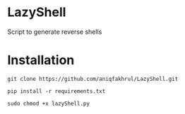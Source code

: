 # LazyShell
Script to generate reverse shells

# Installation
```
git clone https://github.com/aniqfakhrul/LazyShell.git

pip install -r requirements.txt

sudo chmod +x lazyShell.py
```
